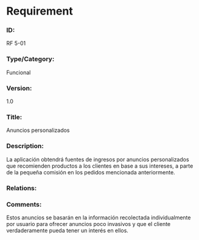 # Requirement

### ID:

RF 5-01

### Type/Category:

Funcional

### Version:

1.0

### Title:

Anuncios personalizados

### Description:

La aplicación obtendrá fuentes de ingresos por anuncios personalizados que recomienden productos a los clientes en base a sus intereses, a parte de la pequeña comisión en los pedidos mencionada anteriormente.

### Relations:

### Comments:

Estos anuncios se basarán en la información recolectada individualmente por usuario para ofrecer anuncios poco invasivos y que el cliente verdaderamente pueda tener un interés en ellos.

